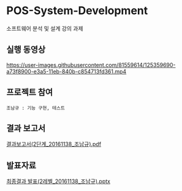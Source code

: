 # POS-System-Development
소프트웨어 분석 및 설계 강의 과제

## 실행 동영상

https://user-images.githubusercontent.com/81559614/125359690-a73f8900-e3a5-11eb-840b-c854713fd361.mp4

## 프로젝트 참여
    조남규 : 기능 구현, 테스트  

## 결과 보고서
[결과보고서(2단계_20161138_조남규).pdf](https://github.com/namkyu742/POS-System-Development/files/10155290/2._20161138_.pdf)

## 발표자료
[최종결과 발표(2레벨_20161138_조남규).pptx](https://github.com/namkyu742/POS-System-Development/files/6804615/2._20161138_.pptx)  

